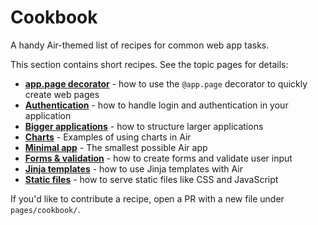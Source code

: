 # Cookbook

A handy Air-themed list of recipes for common web app tasks.

This section contains short recipes. See the topic pages for details:

- **[app.page decorator](/cookbook/page-decorator)** - how to use the `@app.page` decorator to quickly create web pages
- **[Authentication](/cookbook/authentication)** - how to handle login and authentication in your application
- **[Bigger applications](/cookbook/bigger-applications)** - how to structure larger applications
- **[Charts](/cookbook/charts)** - Examples of using charts in Air
- **[Minimal app](/cookbook/minimal)** - The smallest possible Air app
- **[Forms & validation](/cookbook/forms)** - how to create forms and validate user input
- **[Jinja templates](/cookbook/jinja)** - how to use Jinja templates with Air
- **[Static files](/cookbook/static)** - how to serve static files like CSS and JavaScript

If you'd like to contribute a recipe, open a PR with a new file under `pages/cookbook/`.
